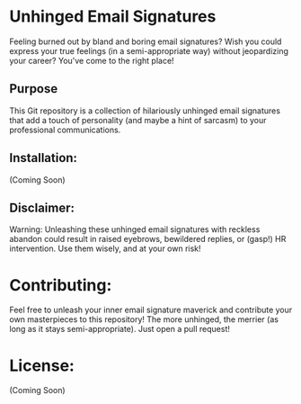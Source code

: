 # Unhinged Email Signatures
Feeling burned out by bland and boring email signatures? Wish you could express your true feelings (in a semi-appropriate way) without jeopardizing your career? You've come to the right place!

## Purpose
This Git repository is a collection of hilariously unhinged email signatures that add a touch of personality (and maybe a hint of sarcasm) to your professional communications.

## Installation:
(Coming Soon)

## Disclaimer:
Warning: Unleashing these unhinged email signatures with reckless abandon could result in raised eyebrows, bewildered replies, or (gasp!) HR intervention. Use them wisely, and at your own risk!

# Contributing:
Feel free to unleash your inner email signature maverick and contribute your own masterpieces to this repository! The more unhinged, the merrier (as long as it stays semi-appropriate). Just open a pull request! 

# License:
(Coming Soon)
